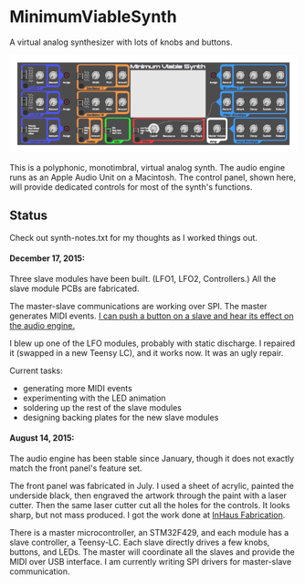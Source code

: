 # MinimumViableSynth

A virtual analog synthesizer with lots of knobs and buttons.

![front panel image](image/Synth_Panel_color.png?raw=true)

This is a polyphonic, monotimbral, virtual analog synth.  The audio
engine runs as an Apple Audio Unit on a Macintosh.  The control panel,
shown here, will provide dedicated controls for most of the synth's
functions.

## Status

Check out synth-notes.txt for my thoughts as I worked things out.

#### December 17, 2015:

Three slave modules have been built.  (LFO1, LFO2, Controllers.)  All
the slave module PCBs are fabricated.

The master-slave communications are working over SPI.  The master
generates MIDI events.
[I can push a button on a slave and hear its effect on the audio
engine.](https://www.youtube.com/watch?v=dZsXk2Zf6Bg)

I blew up one of the LFO modules, probably with static discharge.  I
repaired it (swapped in a new Teensy LC), and it works now.  It was an
ugly repair.

Current tasks:

  + generating more MIDI events
  + experimenting with the LED animation
  + soldering up the rest of the slave modules
  + designing backing plates for the new slave modules

#### August 14, 2015:

The audio engine has been stable since January, though it does not
exactly match the front panel's feature set.

The front panel was fabricated in July.  I used a sheet of acrylic,
painted the underside black, then engraved the artwork through the
paint with a laser cutter.  Then the same laser cutter cut all the
holes for the controls.  It looks sharp, but not mass produced.
I got the work done at [InHaus Fabrication](http://inhausfabrication.com/).

There is a master microcontroller, an STM32F429, and each module has a
slave controller, a Teensy-LC.  Each slave directly drives a few
knobs, buttons, and LEDs.  The master will coordinate all the slaves
and provide the MIDI over USB interface.  I am currently writing SPI
drivers for master-slave communication.


